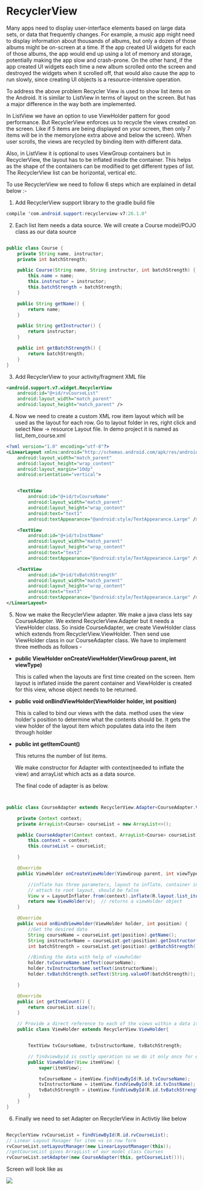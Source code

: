 # RecyclerView

Many apps need to display user-interface elements based on large data sets, or data that frequently changes. For example, a music app might need to display information about thousands of albums, but only a dozen of those albums might be on-screen at a time. If the app created UI widgets for each of those albums, the app would end up using a lot of memory and storage, potentially making the app slow and crash-prone. On the other hand, if the app created UI widgets each time a new album scrolled onto the screen and destroyed the widgets when it scrolled off, that would also cause the app to run slowly, since creating UI objects is a resource-intensive operation.

To address the above problem Recycler View is used to show list items on the Android. It is similar to ListView in terms of layout on the screen. But has a major difference in the way both are implemented.

In ListView we have an option to use ViewHolder pattern for good performance. But RecyclerView enforces us to recycle the views created on the screen. Like if 5 items are being displayed on your screen, then only 7 items will be in the memory(one extra above and below the screen). When user scrolls, the views are recycled by binding item with different data.

Also, in ListView it is optional to uses ViewGroup containers but in RecyclerView, the layout has to be inflated inside the container. This helps as the shape of the containers can be modified to get different types of list. The RecyclerView list can be horizontal, vertical etc.

To use RecyclerView we need to follow 6 steps which are explained in detail below :-


1. Add RecyclerView support library to the gradle build file
```java
compile 'com.android.support:recyclerview-v7:26.1.0'
```

2. Each list Item needs a data source. We will create a Course model/POJO class as our data source
```java

public class Course {
    private String name, instructor;
    private int batchStrength;

    public Course(String name, String instructor, int batchStrength) {
        this.name = name;
        this.instructor = instructor;
        this.batchStrength = batchStrength;
    }

    public String getName() {
        return name;
    }

    public String getInstructor() {
        return instructor;
    }

    public int getBatchStrength() {
        return batchStrength;
    }
}

```

3. Add RecyclerView to your activity/fragment XML file
```xml
<android.support.v7.widget.RecyclerView
    android:id="@+id/rvCourseList"
    android:layout_width="match_parent"
    android:layout_height="match_parent" />
```

4. Now we need to create a custom XML row item layout which will be used as the layout for each row. Go to layout folder in res, right click and select New -> resource Layout file. In demo project it is named as list_item_course.xml
```xml
<?xml version="1.0" encoding="utf-8"?>
<LinearLayout xmlns:android="http://schemas.android.com/apk/res/android"
    android:layout_width="match_parent"
    android:layout_height="wrap_content"
    android:layout_margin="10dp"
    android:orientation="vertical">


    <TextView
        android:id="@+id/tvCourseName"
        android:layout_width="match_parent"
        android:layout_height="wrap_content"
        android:text="text1"
        android:textAppearance="@android:style/TextAppearance.Large" />

    <TextView
        android:id="@+id/tvInstName"
        android:layout_width="match_parent"
        android:layout_height="wrap_content"
        android:text="text2"
        android:textAppearance="@android:style/TextAppearance.Large" />

    <TextView
        android:id="@+id/tvBatchStrength"
        android:layout_width="match_parent"
        android:layout_height="wrap_content"
        android:text="text3"
        android:textAppearance="@android:style/TextAppearance.Large" />
</LinearLayout>
```

5. Now we make the RecyclerView adapter. We make a java class lets say CourseAdapter. We extend RecyclerView.Adapter but it needs a ViewHolder class. So inside CourseAdapter, we create ViewHolder class which extends from RecyclerView.ViewHolder. Then send use ViewHolder class in our CourseAdapter class.
We have to implement three methods as follows -
  * **public ViewHolder onCreateViewHolder(ViewGroup parent, int viewType)**

    This is called when the layouts are first time created on the screen. Item layout is inflated inside the parent container and ViewHolder is created for this view, whose object needs to be returned.

  * **public void onBindViewHolder(ViewHolder holder, int position)**

    This is called to bind our views with the data. method uses the view holder's position to determine what the contents should be. It gets the view holder of the layout item which populates data into the item through holder


  * **public int getItemCount()**

    This returns the number of list items.

    We make constructor for Adapter with context(needed to inflate the view) and arrayList which acts as a data source.

    The final code of adapter is as below.
```java


public class CourseAdapter extends RecyclerView.Adapter<CourseAdapter.ViewHolder>{

    private Context context;
    private ArrayList<Course> courseList = new ArrayList<>();

    public CourseAdapter(Context context, ArrayList<Course> courseList) {
        this.context = context;
        this.courseList = courseList;

    }

    @Override
    public ViewHolder onCreateViewHolder(ViewGroup parent, int viewType) {

        //inflate has three parameters, layout to inflate, container in which it needs to be inflated
        // attach to root layout, should be false
        View v = LayoutInflater.from(context).inflate(R.layout.list_item_course, parent, false);
        return new ViewHolder(v);  // returns a viewHolder object
    }

    @Override
    public void onBindViewHolder(ViewHolder holder, int position) {
        //Get the desired data
        String courseName = courseList.get(position).getName();
        String instructorName = courseList.get(position).getInstructor();
        int batchStrength = courseList.get(position).getBatchStrength();

        //Binding the data with help of viewholder
        holder.tvCourseName.setText(courseName);
        holder.tvInstructorName.setText(instructorName);
        holder.tvBatchStrength.setText(String.valueOf(batchStrength));

    }

    @Override
    public int getItemCount() {
        return courseList.size();
    }

    // Provide a direct reference to each of the views within a data item
    public class ViewHolder extends RecyclerView.ViewHolder{


        TextView tvCourseName, tvInstructorName, tvBatchStrength;

        // findviewbyid is costly operation so we do it only once for each view which are recycled
        public ViewHolder(View itemView) {
            super(itemView);

            tvCourseName = itemView.findViewById(R.id.tvCourseName);
            tvInstructorName = itemView.findViewById(R.id.tvInstName);
            tvBatchStrength = itemView.findViewById(R.id.tvBatchStrength);
        }
    }
}

```
6. Finally we need to set Adapter on RecyclerView in Activtiy like below
```java

RecyclerView rvCourseList = findViewById(R.id.rvCourseList);
// Linear Layout Manager for item =s in row form
rvCourseList.setLayoutManager(new LinearLayoutManager(this));
//getCourseList gives ArrayList of our model class Courses
rvCourseList.setAdapter(new CourseAdapter(this, getCourseList()));
```

Screen will look like as

![](./img/recycle.png)
